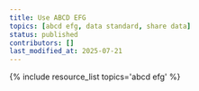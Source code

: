 ```yaml
---
title: Use ABCD EFG
topics: [abcd efg, data standard, share data]
status: published
contributors: []
last_modified_at: 2025-07-21
---
```


{% include resource_list topics='abcd efg' %}

